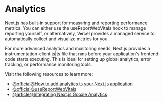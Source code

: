 # Analytics

Next.js has built-in support for measuring and reporting performance metrics. You can either use the useReportWebVitals hook to manage reporting yourself, or alternatively, Vercel provides a managed service to automatically collect and visualize metrics for you.

For more advanced analytics and monitoring needs, Next.js provides a instrumentation-client.js|ts file that runs before your application's frontend code starts executing. This is ideal for setting up global analytics, error tracking, or performance monitoring tools.

Visit the following resources to learn more:

- [@official@How to add analytics to your Next.js application](https://nextjs.org/docs/app/guides/analytics)
- [@official@useReportWebVitals](https://nextjs.org/docs/app/api-reference/functions/use-report-web-vitals)
- [@article@Integrating Next.js Google Analytics](https://www.dhiwise.com/post/integrating-nextjs-google-analytics-a-step-by-step-guide)
